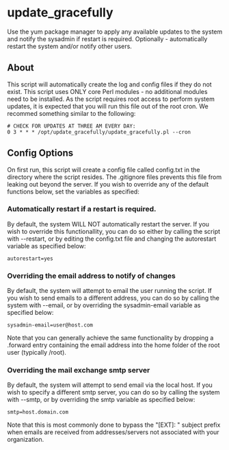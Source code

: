 # update_gracefully

Use the yum package manager to apply any available updates to the system and notify the sysadmin if restart is required.  Optionally - automatically restart the 
system and/or notify other users.

## About

This script will automatically create the log and config files if they do not exist.  This script uses ONLY core Perl modules - no additional modules need to be 
installed.  As the script requires root access to perform system updates, it is expected that you will run this file out of the root cron.  We recommed something 
similar to the following:

```
# CHECK FOR UPDATES AT THREE AM EVERY DAY:
0 3 * * * /opt/update_gracefully/update_gracefully.pl --cron
```

## Config Options

On first run, this script will create a config file called config.txt in the directory where the script resides.  The .gitignore files prevents this file from 
leaking out beyond the server.  If you wish to override any of the default functions below, set the variables as specified:

### Automatically restart if a restart is required.

By default, the system WILL NOT automatically restart the server.  If you wish to override this functionallity, you can do so either by calling the script with 
--restart, or by editing the config.txt file and changing the autorestart variable as specified below:

```
autorestart=yes
```

### Overriding the email address to notify of changes

By default, the system will attempt to email the user running the script.  If you wish to send emails to a 
different address, you can do so by calling the system with --email, or by overriding the sysadmin-email 
variable as specified below:

```
sysadmin-email=user@host.com
```

Note that you can generally achieve the same functionality by dropping a .forward entry containing the email address into the home folder of the root user 
(typically /root).

### Overriding the mail exchange smtp server 

By default, the system will attempt to send email via the local host.  If you wish to specify a different 
smtp server, you can do so by calling the system with --smtp, or by overriding the smtp variable as 
specified below:

```
smtp=host.domain.com
```

Note that this is most commonly done to bypass the "[EXT]: " subject prefix when emails are received from 
addresses/servers not associated with your organization.
